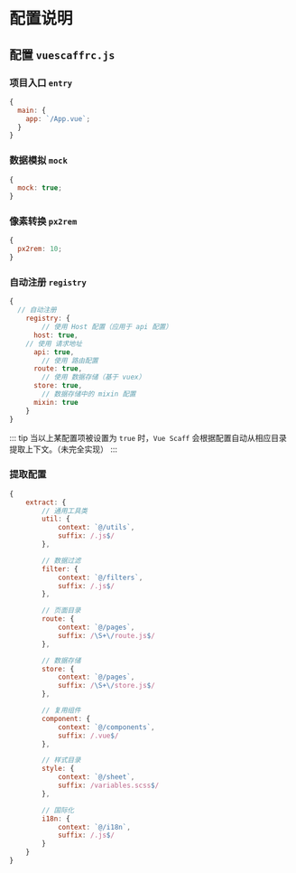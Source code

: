 # 配置说明

## 配置 `vuescaffrc.js`

### 项目入口 `entry`

```js
{
  main: {
    app: `/App.vue`;
  }
}
```

### 数据模拟 `mock`

```js
{
  mock: true;
}
```

### 像素转换 `px2rem`

```js
{
  px2rem: 10;
}
```

### 自动注册 `registry`

```js
{
  // 自动注册
	registry: {
		// 使用 Host 配置（应用于 api 配置）
	  host: true,
    // 使用 请求地址
	  api: true,
		// 使用 路由配置
	  route: true,
		// 使用 数据存储（基于 vuex）
	  store: true,
		// 数据存储中的 mixin 配置
	  mixin: true
	}
}
```

::: tip
当以上某配置项被设置为 `true` 时，`Vue Scaff` 会根据配置自动从相应目录提取上下文。（未完全实现）
:::

### 提取配置

```js
{
	extract: {
		// 通用工具类
		util: {
			context: `@/utils`,
			suffix: /.js$/
		},

		// 数据过滤
		filter: {
			context: `@/filters`,
			suffix: /.js$/
		},

		// 页面目录
		route: {
			context: `@/pages`,
			suffix: /\S+\/route.js$/
		},

		// 数据存储
		store: {
			context: `@/pages`,
			suffix: /\S+\/store.js$/
		},

		// 复用组件
		component: {
			context: `@/components`,
			suffix: /.vue$/
		},

		// 样式目录
		style: {
			context: `@/sheet`,
			suffix: /variables.scss$/
		},

		// 国际化
		i18n: {
			context: `@/i18n`,
			suffix: /.js$/
		}
	}
}
```
